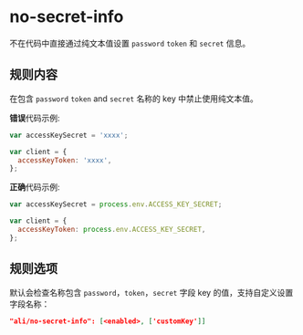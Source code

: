 # no-secret-info

不在代码中直接通过纯文本值设置 `password` `token` 和 `secret` 信息。

## 规则内容

在包含 `password` `token` and `secret` 名称的 key 中禁止使用纯文本值。

**错误**代码示例:

```js
var accessKeySecret = 'xxxx';

var client = {
  accessKeyToken: 'xxxx',
};
```

**正确**代码示例:

```js
var accessKeySecret = process.env.ACCESS_KEY_SECRET;

var client = {
  accessKeyToken: process.env.ACCESS_KEY_SECRET,
};
```

## 规则选项

默认会检查名称包含 `password`，`token`，`secret` 字段 key 的值，支持自定义设置字段名称：

```json
"ali/no-secret-info": [<enabled>, ['customKey']]
```
